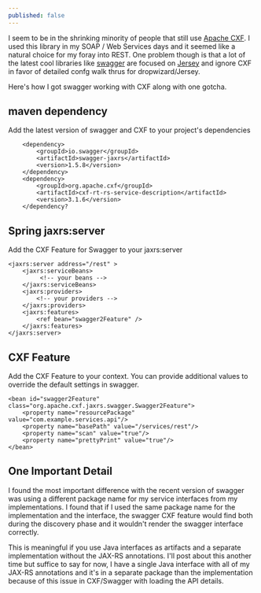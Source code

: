 ```yaml
---
published: false
---
```

I seem to be in the shrinking minority of people that still use [Apache CXF](http://cxf.apache.org). I used this library in my SOAP / Web Services days and it seemed like a natural choice for my foray into REST. One problem though is that a lot of the latest cool libraries like [swagger](http://swagger.io) are focused on [Jersey](https://jersey.java.net) and ignore CXF in favor of detailed confg walk thrus for dropwizard/Jersey.

Here's how I got swagger working with CXF along with one gotcha.

## maven dependency

Add the latest version of swagger and CXF to your project's dependencies

        <dependency>
            <groupId>io.swagger</groupId>
            <artifactId>swagger-jaxrs</artifactId>
            <version>1.5.8</version>
        </dependency>
        <dependency>
        	<groupId>org.apache.cxf</groupId>
            <artifactId>cxf-rt-rs-service-description</artifactId>
            <version>3.1.6</version>
        </dependency?


## Spring jaxrs:server

Add the CXF Feature for Swagger to your jaxrs:server

    <jaxrs:server address="/rest" >
        <jaxrs:serviceBeans>
             <!-- your beans -->
        </jaxrs:serviceBeans>
        <jaxrs:providers>
        	<!-- your providers -->
        </jaxrs:providers>
        <jaxrs:features>
            <ref bean="swagger2Feature" />
        </jaxrs:features>
    </jaxrs:server>

## CXF Feature

Add the CXF Feature to your context. You can provide additional values to override the default settings in swagger. 

    <bean id="swagger2Feature" class="org.apache.cxf.jaxrs.swagger.Swagger2Feature">
        <property name="resourcePackage" value="com.example.services.api"/>
        <property name="basePath" value="/services/rest"/>
        <property name="scan" value="true"/>
        <property name="prettyPrint" value="true"/>
    </bean>
    
## One Important Detail

I found the most important difference with the recent version of swagger was using a different package name for my service interfaces from my implementations. I found that if I used the same package name for the implementation and the interface, the swagger CXF feature would find both during the discovery phase and it wouldn't render the swagger interface correctly.

This is meaningful if you use Java interfaces as artifacts and a separate implementation without the JAX-RS annotations. I'll post about this another time but suffice to say for now, I have a single Java interface with all of my JAX-RS annotations and it's in a separate package than the implementation because of this issue in CXF/Swagger with loading the API details.

